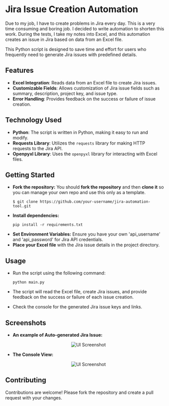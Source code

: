 # Jira Issue Creation Automation 
Due to my job, I have to create problems in Jira every day. This is a very time consuming and boring job. I decided to write automation to shorten this work. During the tests, I take my notes into Excel, and this automation creates an issue in Jira based on data from an Excel file.

This Python script is designed to save time and effort for users who frequently need to generate Jira issues with predefined details.

## Features
- **Excel Integration**: Reads data from an Excel file to create Jira issues.
- **Customizable Fields**: Allows customization of Jira issue fields such as summary, description, project key, and issue type.
- **Error Handling**: Provides feedback on the success or failure of issue creation.

## Technology Used
- **Python**: The script is written in Python, making it easy to run and modify.
- **Requests Library**: Utilizes the `requests` library for making HTTP requests to the Jira API.
- **Openpyxl Library**: Uses the `openpyxl` library for interacting with Excel files.

## Getting Started
  - **Fork the repository:** You should **fork the repository** and then **clone it** so you can manage your own repo and use this only as a template.
    ```
    $ git clone https://github.com/your-username/jira-automation-tool.git
    ```
  - **Install dependencies:**
    ```
    pip install -r requirements.txt
    ```
- **Set Environment Variables:** Ensure you have your own 'api_username' and 'api_password' for  Jira API credentials.
- **Place your Excel file** with the Jira issue details in the project directory.

## Usage
- Run the script using the following command:
    
   ``` python main.py ```
- The script will read the Excel file, create Jira issues, and provide feedback on the success or failure of each issue creation.

- Check the console for the generated Jira issue keys and links.

## Screenshots
 - **An example of Auto-generated Jira Issue:**    
   <div align="center"><img src="Jira_automate_issue.png" alt="UI Screenshot"/></div>

 - **The Console View:**    
   <div align="center"><img src="issue_created.png" alt="UI Screenshot"/></div>

## Contributing
   Contributions are welcome! Please fork the repository and create a pull request with your changes.
